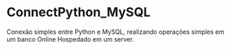 # ConnectPython_MySQL
Conexão simples entre Python e MySQL, realizando operações simples em um banco Online Hospedado em um server.
